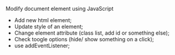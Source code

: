 Modify document element using JavaScript
  - Add new html element;
  - Update style of an element;
  - Change element attribute (class list, add id or something else);
  - Check toogle options (hide/ show something on a click);
  - use addEventListener; 
